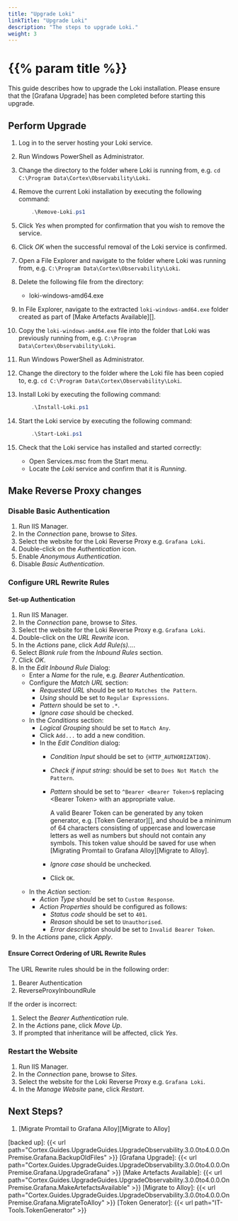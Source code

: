 ```yaml
---
title: "Upgrade Loki"
linkTitle: "Upgrade Loki"
description: "The steps to upgrade Loki."
weight: 3
---
```


# {{% param title %}}

This guide describes how to upgrade the Loki installation. Please ensure that the [Grafana Upgrade] has been completed before starting this upgrade.

## Perform Upgrade

1. Log in to the server hosting your Loki service.
1. Run Windows PowerShell as Administrator.
1. Change the directory to the folder where Loki is running from, e.g. `cd C:\Program Data\Cortex\Observability\Loki`.
1. Remove the current Loki installation by executing the following command:

    ``` powershell
        .\Remove-Loki.ps1
    ```

1. Click *Yes* when prompted for confirmation that you wish to remove the service.
1. Click *OK* when the successful removal of the Loki service is confirmed.
1. Open a File Explorer and navigate to the folder where Loki was running from, e.g. `C:\Program Data\Cortex\Observability\Loki`.
1. Delete the following file from the directory:

    * loki-windows-amd64.exe

1. In File Explorer, navigate to the extracted `loki-windows-amd64.exe` folder created as part of [Make Artefacts Available][].
1. Copy the `loki-windows-amd64.exe` file into the folder that Loki was previously running from, e.g. `C:\Program Data\Cortex\Observability\Loki`.
1. Run Windows PowerShell as Administrator.
1. Change the directory to the folder where the Loki file has been copied to, e.g. `cd C:\Program Data\Cortex\Observability\Loki`.
1. Install Loki by executing the following command:

    ``` powershell
        .\Install-Loki.ps1
    ```

1. Start the Loki service by executing the following command:

    ``` powershell
        .\Start-Loki.ps1
    ```

1. Check that the Loki service has installed and started correctly:
    * Open Services.msc from the Start menu.
    * Locate the *Loki* service and confirm that it is *Running*.

## Make Reverse Proxy changes

### Disable Basic Authentication

1. Run IIS Manager.
1. In the *Connection* pane, browse to *Sites*.
1. Select the website for the Loki Reverse Proxy e.g. `Grafana Loki`.
1. Double-click on the *Authentication* icon.
1. Enable *Anonymous Authentication*.
1. Disable *Basic Authentication*.

### Configure URL Rewrite Rules

#### Set-up Authentication

1. Run IIS Manager.
1. In the *Connection* pane, browse to *Sites*.
1. Select the website for the Loki Reverse Proxy e.g. `Grafana Loki`.
1. Double-click on the *URL Rewrite* icon.
1. In the *Actions* pane, click *Add Rule(s)...*.
1. Select *Blank rule* from the *Inbound Rules* section.
1. Click *OK*.
1. In the *Edit Inbound Rule* Dialog:
    * Enter a *Name* for the rule, e.g. *Bearer Authentication*.
    * Configure the *Match URL* section:
        * *Requested URL* should be set to `Matches the Pattern`.
        * *Using* should be set to `Regular Expressions`.
        * *Pattern* should be set to `.*`.
        * *Ignore case* should be checked.
    * In the *Conditions* section:
        * *Logical Grouping* should be set to `Match Any`.
        * Click `Add...` to add a new condition.
        * In the *Edit Condition* dialog:
            * *Condition Input* should be set to `{HTTP_AUTHORIZATION}`.
            * *Check if input string:* should be set to `Does Not Match the Pattern`.
            * *Pattern* should be set to `^Bearer <Bearer Token>$` replacing &lt;Bearer Token&gt; with an appropriate value. 

                A valid Bearer Token can be generated by any token generator, e.g. [Token Generator][], and should be a minimum of 64 characters consisting of uppercase and lowercase letters as well as numbers but should not contain any symbols. This token value should be saved for use when [Migrating Promtail to Grafana Alloy][Migrate to Alloy].
            * *Ignore case* should be unchecked.
            * Click `OK`.
    * In the *Action* section:
        * *Action Type* should be set to `Custom Response`.
        * *Action Properties* should be configured as follows:
            * *Status code* should be set to `401`.
            * *Reason* should be set to `Unauthorised`.
            * *Error description* should be set to `Invalid Bearer Token`.
1. In the *Actions* pane, click *Apply*.

#### Ensure Correct Ordering of URL Rewrite Rules

The URL Rewrite rules should be in the following order:

1. Bearer Authentication
2. ReverseProxyInboundRule

If the order is incorrect:

1. Select the *Bearer Authentication* rule.
1. In the *Actions* pane, click *Move Up*.
1. If prompted that inheritance will be affected, click *Yes*.

### Restart the Website

1. Run IIS Manager.
1. In the *Connection* pane, browse to *Sites*.
1. Select the website for the Loki Reverse Proxy e.g. `Grafana Loki`.
1. In the *Manage Website* pane, click *Restart*.

## Next Steps?

1. [Migrate Promtail to Grafana Alloy][Migrate to Alloy]

[backed up]: {{< url path="Cortex.Guides.UpgradeGuides.UpgradeObservability.3.0.0to4.0.0.OnPremise.Grafana.BackupOldFiles" >}}
[Grafana Upgrade]: {{< url path="Cortex.Guides.UpgradeGuides.UpgradeObservability.3.0.0to4.0.0.OnPremise.Grafana.UpgradeGrafana" >}}
[Make Artefacts Available]: {{< url path="Cortex.Guides.UpgradeGuides.UpgradeObservability.3.0.0to4.0.0.OnPremise.Grafana.MakeArtefactsAvailable" >}}
[Migrate to Alloy]: {{< url path="Cortex.Guides.UpgradeGuides.UpgradeObservability.3.0.0to4.0.0.OnPremise.Grafana.MigrateToAlloy" >}}
[Token Generator]:  {{< url path="IT-Tools.TokenGenerator" >}}
